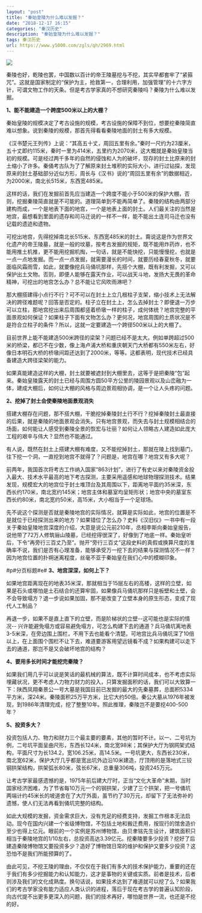 ```yaml
---
layout: "post"
title: "秦始皇陵为什么难以发掘？"
date: "2018-12-17 16:15"
categories: "秦汉历史"
description: "秦始皇陵为什么难以发掘？"
tags: 秦汉历史
url: https://www.y5000.com/zgls/qh/2969.html
---
```






![](https://img.y5000.com/uploads/allimg/160725/4-160H5225R4407.jpg)

秦陵也好，乾陵也罢，中国数以百计的帝王陵墓挖与不挖，其实早都套牢了“紧箍咒”。这就是国家制定的“保护为主，抢救第一，合理利用，加强管理”的十六字方针，可谓文物工作的天条。但是考古学家真的不想研究秦陵吗？秦陵为什么难以发掘。

**1、能不能建造一个跨度500米以上的大棚？**

秦始皇陵的规模决定了考古设施的规模，考古设施的保障不到位，想要挖秦陵简直难以想象。说到秦陵的规模，那首先得看看秦陵地面的封土有多大规模。

《汉书楚元王列传》上说：“其高五十丈，周回五里有余。”秦时一尺约为23厘米，五十丈即约115米，秦时一里为414米，五里约为2070米，这大概就是秦始皇陵当初的规模。可是经过两千多年的自然的侵蚀和人为的破坏，现存的封土比原来的封土缩小了许多。秦俑考古队为了了解原来封土堆积的实际大小，进行过钻探，发现原来的封土基础部分近似方形，周长与《汉书》说的“周回五里有余”的数据相近，为2000米，南北长515米，东西宽485米。

这样的话，我们在发掘前首先应当建造一个跨度不能小于500米的保护大棚，否则，挖掘秦陵简直就是不可能的。道理简单到不能再简单了。秦陵的结构由两部分建构而成，一个是地表下面的地宫，一个是地表上面的封土。人们最关注的当然是地宫，最想看到里面的遗存和司马迁说的一样不一样，能不能出土连司马迁也没有记载的遗迹和遗物。

可挖出地宫，先得挖掉南北长515米、东西宽485米的封土。甭说这是作为世界文化遗产的帝王陵墓，就是一般的坟墓，按考古发掘的规矩，既不能用炸药炸，也不能用推土机推，更不能用挖掘机掏，一句话，就是不能快挖，只能慢慢挖，也就是一点一点地发掘。而一点一点发掘，就需要漫长的时间，就要历经春夏秋冬，就要面临风霜雨雪，如此，就要像挖兵马俑坑那样，先搭个大棚，既有利发掘，又可以保护出土文物。否则，即便人能够在露天作业，可以战天斗地，发扬大无畏的革命精神，可挖出的地宫怎么办？总不能让它风吹雨淋吧？

那大棚搭建得小点行不行？可不可以在封土上立几根柱子支架，缩小技术上无法解决的跨径难题呢？回答是否定的。柱子立在封土上，怎么去掉封土？即便退一万步可以立柱，那地宫挖出来后周围都竖着桥墩一样的柱子，成何体统？地宫完整的平面景观如何保证？如果柱子下面有文物怎么办？更何况，地宫周围的土质状况是不是符合立柱子的条件？所以，这就一定要建造一个跨径500米以上的大棚了。

目前世界上能不能建造500米跨径的梁架？问题已经不是太大。例如单跨超过500米的桥梁，都已不在少数，像上海卢浦大桥和重庆朝天门大桥都有550米左右，好像日本明石大桥的桥墩间距还达到了2000米，等等。这都表明，现代技术已经具备建造大跨径梁架的能力。

如果真能建造这样的大棚，封土就要被遮封到大棚里去，这等于是把秦陵“包”起来。秦始皇陵露天的封土已经与周围方圆50平方公里的陵园景观以及山峦融为一体，建成大棚后，如何让大棚的风格与周边景观相协调，是一个让人头疼的问题。

**2、挖掉了封土会使秦陵地面景观消失**

搭建大棚存在问题，那不搭大棚，干脆挖掉秦陵封土行不行？挖掉秦陵封土最直接的后果，就是秦陵的地面景观会消失。只有地宫景观，而失去与封土规模相结合的场面，如何能让人感受到秦陵全景的恢宏与壮丽？如何让人领略古人建造如此庞大工程的艰辛与伟大？显然也不能通过。

有人说，既然在封土上搭建大棚有难度，又不能挖掉封土，那就在陵上找到墓门，往下挖一个洞，一直挖到地宫不就得了？问题是，地宫在哪？地宫又有多大呢？

前两年，我国首次将考古工作纳入国家“863计划”，进行了有史以来对秦陵资金投入最大、技术水平最高的地下考古探测，主要采用遥感和地球物理探测技术。结果发现，规模宏大的地宫位于封土堆顶台及其周围以下，距离地平面约35米深，东西长约170米，南北宽约145米；地宫主体和墓室均呈矩形状；地宫中央的墓室东西长约80米，南北宽约50米，高15米，大小相当于一个足球场。

先不说这个探测是否就是秦陵地宫的实际情况，就算是实际如此，地宫的位置是不是就位于已经探测出来的地方？如果错位了怎么办？史料《汉旧仪》一书中有一段关于秦始皇陵地宫深度的介绍，大意是说公元前210年，丞相李斯向秦始皇报告，说他带了72万人修筑骊山陵墓，已经挖得很深了，好像到了地底一样。秦始皇听后，下令“再旁行三百丈乃至”。抛开“旁行三百丈”这段史料的真假或换算尺度的准确率不说，我们是否有心理准备，能够承受万一挖下去的结果与探测情况不一样？因为地宫位置的扑朔迷离程度，丝毫不亚于秦始皇在我们心中的模糊印象。

#p#分页标题#e# **3、地宫深深，如何上下？**

如果地宫距离现在的地表35米深，那就相当于15层左右的高楼，这样的立壁，如果是石头或哪怕是土石结合的还算牢固，如果像兵马俑坑那样只是板壁和土壁，会不会导致塌方？退一步说如果加固，那不是改变了立壁本身的原生形态，变成了现代人工制品？

再退一步，如果不是直上直下的立壁，而是阶梯状的立壁--这可能也是实际的情况--
兴许能避免塌方或容易避免塌方，可怎么构建下去的通道？兵马俑坑离地表3-5米深，在旁边围上围栏，不用下去也能看个清楚。可地宫比兵马俑坑深了10倍以上，在上面围个围栏不让下去，难道要游客用望远镜看不成？如果构建可以走下去的通道，那岂不是又会破坏地宫的结构？

**4、要用多长时间才能挖完秦陵？**

如果我们用几乎可以说是笑话的最机械的算法，既不计算时间成本，也不考虑实际埋藏状况，更不考虑人力物力财力的投入，只算发掘面积的话，我们可以大致算一下：陕西凤翔秦景公一号大墓是我国目前已发掘的最大的先秦墓葬，总面积5334平方米，深24米。秦陵面积25万平方米，比它大约50倍。秦公大墓从1976年被发现，到1986年清理完成，挖了整整10年。照此推理，秦陵岂不是要挖400-500年？

**5、投资多大？**

投资包括人力、物力和财力三个最主要的要素，其他的暂时不计。以一、二号坑为例，二号坑平面呈曲尺形，东西长124米，南北宽98米；其保护大厅为钢网架式结构，平面尺寸为长134.2，宽106.25米，高14.5米。一号坑更大，东西长230米，南北宽62米，保护大厅几乎都是宽出坑外边沿10米建造，厅顶用的是落地式三铰钢拱架结构，拱架弧长80米，弦长67米，总重量306吨，投资245万元。

让考古学家最感遗憾的是，1975年前后建大厅时，正当“文化大革命”末期，当时国家经济困难，为了节省每10万元一个的钢拱架，少建了三个拱架，把一号俑坑两端计约45米长的坡道舍在了大厅外面，虽节约了30万元，却留下了无法弥补的遗憾，使人们无法再看到俑坑完整的结构。

如此大规模的发掘，资金需求巨大，没有充足的经费支持，发掘工作根本无法启动。现今在国内兴建一个省级博物馆，不包括土地和搬迁费用，按现行的馆舍造价至少也得上亿元。眼前的一个实例是苏州博物馆，由贝聿铭先生设计，建筑面积只相当于秦陵地宫的1/10左右，总投资高达3.39亿元。挖秦陵要多少投资？挖好了后建造秦陵博物馆又要投资多少？造好了博物馆日常的维护和保护又要多少投资？这恐怕不是我们所能预算的了。

由此可见，不挖王陵的理由，不仅仅在于我们有多大的技术保护能力，重要的还在于我们有多少挖掘能力和认知能力，这才是事物的关键或实质。前者是技术，后者则涉及我们的文化成熟度。换句话说，如果技术达到了难道就可以挖了么？如果我们的考古学家没有能力适应人类认识的进程，落后于现在考古学的普遍认知阶段，向古代提不出更多更深入的问题，我们的技术再好，哪怕是世界一流，也还是不挖的好。
